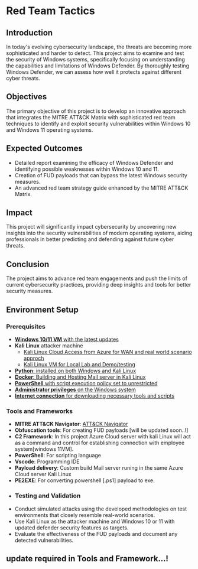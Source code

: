 # Red Team Tactics

## Introduction
In today's evolving cybersecurity landscape, the threats are becoming more sophisticated and harder to detect. This project aims to examine and test the security of Windows systems, specifically focusing on understanding the capabilities and limitations of Windows Defender. By thoroughly testing Windows Defender, we can assess how well it protects against different cyber threats.

## Objectives
The primary objective of this project is to develop an innovative approach that integrates the MITRE ATT&CK Matrix with sophisticated red team techniques to identify and exploit security vulnerabilities within Windows 10 and Windows 11 operating systems.

## Expected Outcomes
- Detailed report examining the efficacy of Windows Defender and identifying possible weaknesses within Windows 10 and 11.
- Creation of FUD payloads that can bypass the latest Windows security measures.
- An advanced red team strategy guide enhanced by the MITRE ATT&CK Matrix.
## Impact
This project will significantly impact cybersecurity by uncovering new insights into the security vulnerabilities of modern operating systems, aiding professionals in better predicting and defending against future cyber threats.

## Conclusion
The project aims to advance red team engagements and push the limits of current cybersecurity practices, providing deep insights and tools for better security measures.
## Environment Setup

### Prerequisites
- [**Windows 10/11 VM** with the latest updates](https://developer.microsoft.com/en-us/windows/downloads/virtual-machines/)
- **Kali Linux** attacker machine
    - [Kali Linux Cloud Access from Azure for WAN and real world scenario approch](https://azuremarketplace.microsoft.com/en/marketplace/apps/kali-linux.kali)
    - [Kali Linux VM for Local Lab and Demo/testing](https://www.kali.org/get-kali/#kali-virtual-machines)
- [**Python**: installed on both Windows and Kali Linux](https://www.python.org/downloads/)
- [**Docker**: Building and Hosting Mail server in Kali Linux](https://github.com/JOSHUAPBIJU/Project-winEvasion-Redteam/blob/main/Resource/Dockerfile) 
- [**PowerShell** with script execution policy set to unrestricted](https://learn.microsoft.com/en-us/answers/questions/506985/powershell-execution-setting-is-overridden-by-a-po)
- [**Administrator privileges** on the Windows system](https://support.microsoft.com/en-us/windows/how-do-i-log-on-as-an-administrator-63267a09-9926-991a-1c77-d203160c8563)
- [**Internet connection** for downloading necessary tools and scripts](#)
### Tools and Frameworks
- **MITRE ATT&CK Navigator**: [ATT&CK Navigator](https://mitre-attack.github.io/attack-navigator/)
- **Obfuscation tools**: For creating FUD payloads [will be updated soon..!]
- **C2 Framework**: In this project Azure Cloud server with kali Linux will act as a command and control for establishing connection with employee system[windows 11VM].
- **PowerShell**: For scripting language
- **Vscode**: Programming IDE
- **Payload delivery**: Custom build Mail server runing in the same Azure Cloud server Kali Linux
- **PE2EXE**: For converting powershell [.ps1] payload to exe.
- ### Testing and Validation
- Conduct simulated attacks using the developed methodologies on test environments that closely resemble real-world scenarios.
- Use Kali Linux as the attacker machine and Windows 10 or 11 with updated defender security features as targets.
- Evaluate the effectiveness of the FUD payloads and document any detected vulnerabilities.
## update required in Tools and Framework...!
